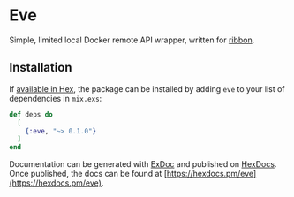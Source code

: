 # Eve

Simple, limited local Docker remote API wrapper, written for [ribbon](https://ribbon.sh).

## Installation

If [available in Hex](https://hex.pm/docs/publish), the package can be installed
by adding `eve` to your list of dependencies in `mix.exs`:

```elixir
def deps do
  [
    {:eve, "~> 0.1.0"}
  ]
end
```

Documentation can be generated with [ExDoc](https://github.com/elixir-lang/ex_doc)
and published on [HexDocs](https://hexdocs.pm). Once published, the docs can
be found at [https://hexdocs.pm/eve](https://hexdocs.pm/eve).

